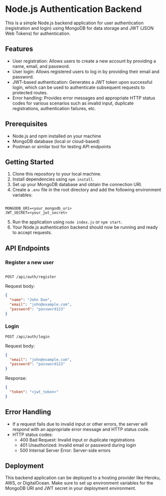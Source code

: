 # Node.js Authentication Backend

This is a simple Node.js backend application for user authentication (registration and login) using MongoDB for data storage and JWT (JSON Web Tokens) for authentication.

## Features

- User registration: Allows users to create a new account by providing a name, email, and password.
- User login: Allows registered users to log in by providing their email and password.
- JWT-based authentication: Generates a JWT token upon successful login, which can be used to authenticate subsequent requests to protected routes.
- Error handling: Provides error messages and appropriate HTTP status codes for various scenarios such as invalid input, duplicate registrations, authentication failures, etc.

## Prerequisites

- Node.js and npm installed on your machine
- MongoDB database (local or cloud-based)
- Postman or similar tool for testing API endpoints

## Getting Started

1. Clone this repository to your local machine.
2. Install dependencies using `npm install`.
3. Set up your MongoDB database and obtain the connection URI.
4. Create a `.env` file in the root directory and add the following environment variables:

```

MONGODB_URI=<your_mongodb_uri>
JWT_SECRET=<your_jwt_secret>

```

5. Run the application using `node index.js` or `npm start`.
6. Your Node.js authentication backend should now be running and ready to accept requests.

## API Endpoints

### Register a new user

```

POST /api/auth/register

```

Request body:

```json
{
  "name": "John Doe",
  "email": "john@example.com",
  "password": "password123"
}
```

### Login

```
POST /api/auth/login
```

Request body:

```json
{
  "email": "john@example.com",
  "password": "password123"
}
```

Response:

```json
{
  "token": "<jwt_token>"
}
```

## Error Handling

- If a request fails due to invalid input or other errors, the server will respond with an appropriate error message and HTTP status code.
- HTTP status codes:
  - 400 Bad Request: Invalid input or duplicate registrations
  - 401 Unauthorized: Invalid email or password during login
  - 500 Internal Server Error: Server-side errors

## Deployment

This backend application can be deployed to a hosting provider like Heroku, AWS, or DigitalOcean. Make sure to set up environment variables for the MongoDB URI and JWT secret in your deployment environment.
